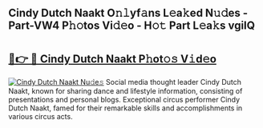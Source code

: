 ## Cindy Dutch Naakt O𝚗𝚕yf𝚊ns L𝚎a𝚔ed N𝚞𝚍es - Part-VW4 P𝚑𝚘tos Vi𝚍𝚎o - H𝚘𝚝 Part L𝚎a𝚔s vgiIQ

# <h2><a href="http://kf0rusr.oniu.top/?m=Cindy+Dutch+Naakt">🔗👉 🔴 Cindy Dutch Naakt P𝚑ot𝚘𝚜 V𝚒d𝚎o</a></h2>

[![Cindy Dutch Naakt Nu𝚍e𝚜](https://i.imgur.com/0qMVB7G.gif)](http://kf0rusr.oniu.top/?m=Cindy+Dutch+Naakt)
Social media thought leader Cindy Dutch Naakt, known for sharing dance and lifestyle information, consisting of presentations and personal blogs. Exceptional circus performer Cindy Dutch Naakt, famed for their remarkable skills and accomplishments in various circus acts.  
